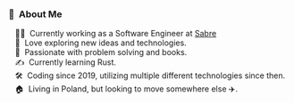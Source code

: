 
### :space_invader: &nbsp;About Me

&nbsp;&nbsp;&nbsp;:technologist: &nbsp;Currently working as a Software Engineer at [Sabre](https://www.sabre.com/) \
&nbsp;&nbsp;&nbsp;:seedling: &nbsp;Love exploring new ideas and technologies.\
&nbsp;&nbsp;&nbsp;:heartbeat: &nbsp;Passionate with problem solving and books.\
&nbsp;&nbsp;&nbsp;:writing_hand: &nbsp;Currently learning Rust.\
&nbsp;&nbsp;&nbsp;:hammer_and_wrench: &nbsp;Coding since 2019, utilizing multiple different technologies since then.\
&nbsp;&nbsp;&nbsp;:house: &nbsp;Living in Poland, but looking to move somewhere else :airplane:.
